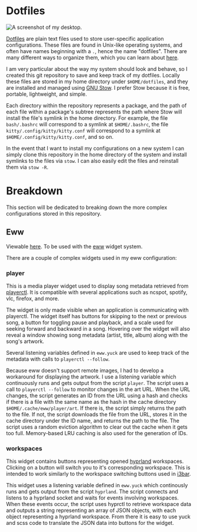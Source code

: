 # Dotfiles

![A screenshot of my desktop.](./screenshot.png)

[Dotfiles](https://wiki.archlinux.org/title/Dotfiles) are plain text files used
to store user-specific application configurations. These files are found in
Unix-like operating systems, and often have names beginning with a `.`, hence
the name "dotfiles". There are many different ways to organize them, which you
can learn about [here](https://dotfiles.github.io/).

I am very particular about the way my system should look and behave, so I
created this git repository to save and keep track of my dotfiles. Locally
these files are stored in my home directory under `$HOME/dotfiles`, and they
are installed and managed using [GNU Stow](https://www.gnu.org/software/stow/).
I prefer Stow because it is free, portable, lightweight, and simple.

Each directory within the repository represents a package, and the path of each
file within a package's subtree represents the path where Stow will install the
file's symlink in the home directory. For example, the file `bash/.bashrc` will
correspond to a symlink at `$HOME/.bashrc`, the file
`kitty/.config/kitty/kitty.conf` will correspond to a symlink at
`$HOME/.config/kitty/kitty.conf`, and so on.

In the event that I want to install my configurations on a new system I can
simply clone this repository in the home directory of the system and install
symlinks to the files via `stow`. I can also easily edit the files and
reinstall them via `stow -R`.

# Breakdown

This section will be dedicated to breaking down the more complex configurations
stored in this repository.

## Eww

Viewable [here](./eww/.config/eww). To be used with the
[eww](https://github.com/elkowar/eww) widget system.

There are a couple of complex widgets used in my eww configuration:

### player

This is a media player widget used to display song metadata retrieved from
[playerctl](https://github.com/altdesktop/playerctl). It is compatible with
several applications such as ncspot, spotify, vlc, firefox, and more.

The widget is only made visible when an application is communicating with
playerctl. The widget itself has buttons for skipping to the next or previous
song, a button for toggling pause and playback, and a scale used for seeking
forward and backward in a song. Hovering over the widget will also reveal a
window showing song metadata (artist, title, album) along with the song's
artwork.

Several listening variables defined in `eww.yuck` are used to keep track of the
metadata with calls to `playerctl --follow`.

Because eww doesn't support remote images, I had to develop a workaround for
displaying the artwork. I use a listening variable which continuously runs and
gets output from the script `player`. The script uses a call to `playerctl
--follow` to monitor changes in the art URL. When the URL changes, the script
generates an ID from the URL using a hash and checks if there is a file with
the same name as the hash in the cache directory `$HOME/.cache/eww/player/art`.
If there is, the script simply returns the path to the file. If not, the
script downloads the file from the URL, stores it in the cache directory under
the ID name, and returns the path to the file. The script uses a random
eviction algorithm to clear out the cache when it gets too full. Memory-based
LRU caching is also used for the generation of IDs.

### workspaces

This widget contains buttons representing opened
[hyprland](https://github.com/hyprwm/Hyprland) workspaces. Clicking on a button
will switch you to it's corresponding workspace. This is intended to work
similarly to the workspace switching buttons used in
[i3bar](https://github.com/i3/i3).

This widget uses a listening variable defined in `eww.yuck` which continously
runs and gets output from the script `hyprland`. The script connects and
listens to a hyprland socket and waits for events involving workspaces. When
these events occur, the script uses hyprctl to retrieve workspace data and
outputs a string representing an array of JSON objects, with each object
representing a hyprland workspace. From there it is easy to use yuck and scss
code to translate the JSON data into buttons for the widget.
